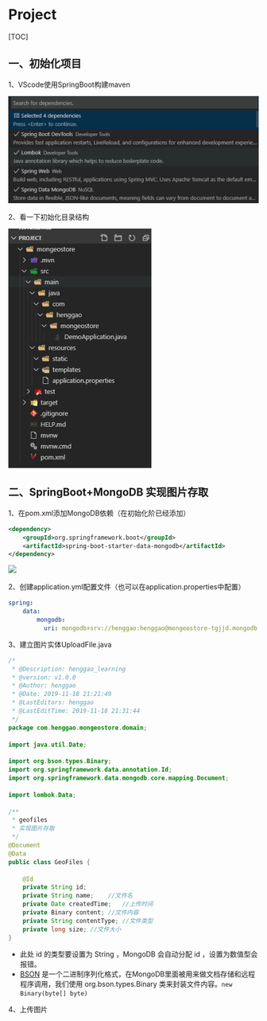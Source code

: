 # Project

[TOC]

## 一、初始化项目

1、VScode使用SpringBoot构建maven

![](IMG/微信截图_20191118213238.png)

2、看一下初始化目录结构

![](IMG/微信截图_20191118213422.png)

## 二、SpringBoot+MongoDB 实现图片存取

1、在pom.xml添加MongoDB依赖（在初始化阶已经添加）

```xml
<dependency>
    <groupId>org.springframework.boot</groupId>
    <artifactId>spring-boot-starter-data-mongodb</artifactId>
</dependency>
```

![](IMG/微信截图_20191118101620.png)

2、创建application.yml配置文件（也可以在application.properties中配置）

```yml
spring:
    data:
        mongodb:
          uri: mongodb+srv://henggao:henggao@mongeostore-tgjjd.mongodb.net/test?retryWrites=true&w=majority
```

3、建立图片实体UploadFile.java

```java
/*
 * @Description: henggao_learning
 * @version: v1.0.0
 * @Author: henggao
 * @Date: 2019-11-18 21:21:49
 * @LastEditors: henggao
 * @LastEditTime: 2019-11-18 21:31:44
 */
package com.henggao.mongeostore.domain;

import java.util.Date;

import org.bson.types.Binary;
import org.springframework.data.annotation.Id;
import org.springframework.data.mongodb.core.mapping.Document;

import lombok.Data;

/**
 * geofiles 
 * 实现图片存取
 */
@Document
@Data
public class GeoFiles {

    @Id
    private String id;
    private String name;    //文件名
    private Date createdTime;   //上传时间
    private Binary content; //文件内容
    private String contentType; //文件类型
    private long size; //文件大小 
}
```

-  此处 id 的类型要设置为 String ，MongoDB 会自动分配 id ，设置为数值型会报错。 
-  [BSON](https://docs.mongodb.com/manual/reference/glossary/#term-bson) 是一个二进制序列化格式，在MongoDB里面被用来做文档存储和远程程序调用，我们使用 org.bson.types.Binary 类来封装文件内容。`new Binary(byte[] byte)` 

4、上传图片

```

```

